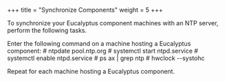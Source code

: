 +++
title = "Synchronize Components"
weight = 5
+++

To synchronize your Eucalyptus component machines with an NTP server, perform the following tasks. 

Enter the following command on a machine hosting a Eucalyptus component: 
    # ntpdate pool.ntp.org
    # systemctl start ntpd.service
    # systemctl enable ntpd.service
    # ps ax | grep ntp
    # hwclock --systohc  

Repeat for each machine hosting a Eucalyptus component. 